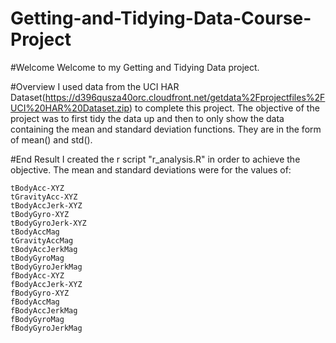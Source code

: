 # Getting-and-Tidying-Data-Course-Project

#Welcome
Welcome to my Getting and Tidying Data project.

#Overview
I used data from the UCI HAR Dataset(https://d396qusza40orc.cloudfront.net/getdata%2Fprojectfiles%2FUCI%20HAR%20Dataset.zip)
to complete this project.
The objective of the project was to first tidy the data up and then to only show the data containing the mean and standard deviation functions.
They are in the form of mean() and std().

#End Result
I created the r script "r_analysis.R" in order to achieve the objective.
The mean and standard deviations were for the values of:

    tBodyAcc-XYZ
    tGravityAcc-XYZ
    tBodyAccJerk-XYZ
    tBodyGyro-XYZ
    tBodyGyroJerk-XYZ
    tBodyAccMag
    tGravityAccMag
    tBodyAccJerkMag
    tBodyGyroMag
    tBodyGyroJerkMag
    fBodyAcc-XYZ
    fBodyAccJerk-XYZ
    fBodyGyro-XYZ
    fBodyAccMag
    fBodyAccJerkMag
    fBodyGyroMag
    fBodyGyroJerkMag

